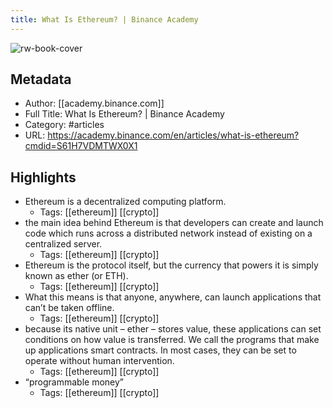 ```yaml
---
title: What Is Ethereum? | Binance Academy
---
```

![rw-book-cover](https://readwise-assets.s3.amazonaws.com/static/images/article1.be68295a7e40.png)

## Metadata
- Author: [[academy.binance.com]]
- Full Title: What Is Ethereum? | Binance Academy
- Category: #articles
- URL: https://academy.binance.com/en/articles/what-is-ethereum?cmdid=S61H7VDMTWX0X1

## Highlights
- Ethereum is a decentralized computing platform.
    - Tags: [[ethereum]] [[crypto]] 
- the main idea behind Ethereum is that developers can create and launch code which runs across a distributed network instead of existing on a centralized server.
    - Tags: [[ethereum]] [[crypto]] 
- Ethereum is the protocol itself, but the currency that powers it is simply known as ether (or ETH).
    - Tags: [[ethereum]] [[crypto]] 
- What this means is that anyone, anywhere, can launch applications that can’t be taken offline.
    - Tags: [[ethereum]] [[crypto]] 
- because its native unit – ether – stores value, these applications can set conditions on how value is transferred. We call the programs that make up applications smart contracts. In most cases, they can be set to operate without human intervention.
    - Tags: [[ethereum]] [[crypto]] 
- “programmable money”
    - Tags: [[ethereum]] [[crypto]] 
